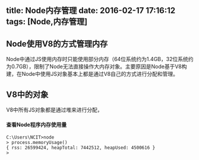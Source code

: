 title: Node内存管理
date: 2016-02-17 17:16:12
tags: [Node,内存管理]
---

## Node使用V8的方式管理内存 ##

Node中通过JS使用内存时只能使用部分内存（64位系统约为1.4GB，32位系统约为0.7GB），限制了Node无法直接操作大内存对象。主要原因是Node基于V8构建，在Node中使用JS对象基本上都是通过V8自己的方式进行分配和管理。

## V8中的对象 ##

V8中所有JS对象都是通过堆来进行分配，

#### 查看Node程序内存使用量 ####

```
C:\Users\NCIT>node
> process.memoryUsage()
{ rss: 26599424, heapTotal: 7442512, heapUsed: 4500616 }
>
```